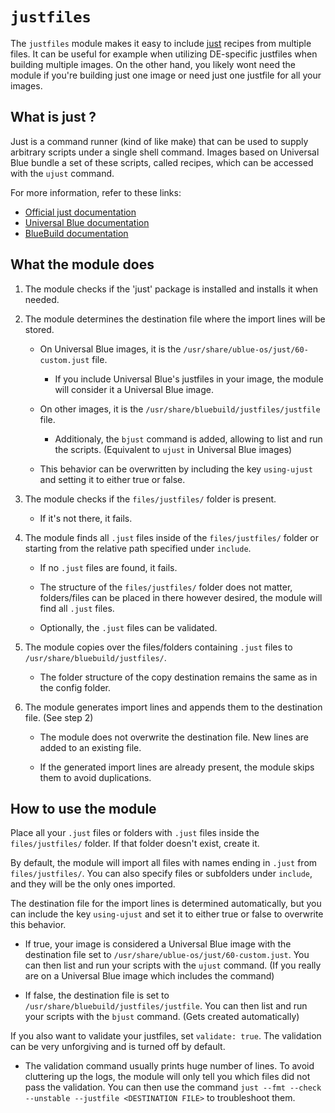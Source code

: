 # `justfiles`

The `justfiles` module makes it easy to include [just](https://just.systems/) recipes from multiple files. It can be useful for example when utilizing DE-specific justfiles when building multiple images. On the other hand, you likely wont need the module if you're building just one image or need just one justfile for all your images.

## What is just ?

Just is a command runner (kind of like make) that can be used to supply arbitrary scripts under a single shell command. Images based on Universal Blue bundle a set of these scripts, called recipes, which can be accessed with the `ujust` command.

For more information, refer to these links:

* [Official just documentation](https://just.systems/man/en)
* [Universal Blue documentation](https://docs.bazzite.gg/Installing_and_Managing_Software/ujust/)
* [BlueBuild documentation](https://blue-build.org/learn/universal-blue/#custom-just-recipes)

## What the module does

1. The module checks if the 'just' package is installed and installs it when needed.

2. The module determines the destination file where the import lines will be stored.

    * On Universal Blue images, it is the `/usr/share/ublue-os/just/60-custom.just` file.

        * If you include Universal Blue's justfiles in your image, the module will consider it a Universal Blue image.
    
    * On other images, it is the `/usr/share/bluebuild/justfiles/justfile` file.

        * Additionaly, the `bjust` command is added, allowing to list and run the scripts. (Equivalent to `ujust` in Universal Blue images)
    
    * This behavior can be overwritten by including the key `using-ujust` and setting it to either true or false.

3. The module checks if the `files/justfiles/` folder is present.
    
    * If it's not there, it fails.

4. The module finds all `.just` files inside of the `files/justfiles/` folder or starting from the relative path specified under `include`.
    
    * If no `.just` files are found, it fails.

    * The structure of the `files/justfiles/` folder does not matter, folders/files can be placed in there however desired, the module will find all `.just` files.

    * Optionally, the `.just` files can be validated.

5. The module copies over the files/folders containing `.just` files to `/usr/share/bluebuild/justfiles/`.

    * The folder structure of the copy destination remains the same as in the config folder.

6. The module generates import lines and appends them to the destination file. (See step 2)
    
    * The module does not overwrite the destination file. New lines are added to an existing file.

    * If the generated import lines are already present, the module skips them to avoid duplications.

## How to use the module

Place all your `.just` files or folders with `.just` files inside the `files/justfiles/` folder. If that folder doesn't exist, create it.

By default, the module will import all files with names ending in `.just` from `files/justfiles/`. You can also specify files or subfolders under `include`, and they will be the only ones imported.

The destination file for the import lines is determined automatically, but you can include the key `using-ujust` and set it to either true or false to overwrite this behavior.
    
* If true, your image is considered a Universal Blue image with the destination file set to `/usr/share/ublue-os/just/60-custom.just`. You can then list and run your scripts with the `ujust` command. (If you really are on a Universal Blue image which includes the command)
    
* If false, the destination file is set to `/usr/share/bluebuild/justfiles/justfile`. You can then list and run your scripts with the `bjust` command. (Gets created automatically)

If you also want to validate your justfiles, set `validate: true`. The validation can be very unforgiving and is turned off by default.

* The validation command usually prints huge number of lines. To avoid cluttering up the logs, the module will only tell you which files did not pass the validation. You can then use the command `just --fmt --check --unstable --justfile <DESTINATION FILE>` to troubleshoot them.

